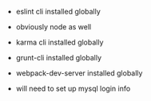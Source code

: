 - eslint cli installed globally
- obviously node as well
- karma cli installed globally
- grunt-cli installed globally
- webpack-dev-server installed globally

- will need to set up mysql login info